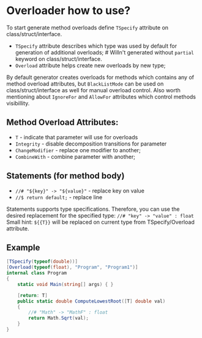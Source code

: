 # Overloader how to use?
To start generate method overloads define `TSpecify` attribute on class/struct/interface.
- `TSpecify` attribute describes which type was used by default for generation of additional overloads; # Willn't generated without `partial` keyword on class/struct/interface.
- `Overload` attribute helps create new overloads by new type;

By default generator creates overloads for methods which contains any of method overload attributes, but `BlackListMode` can be used on class/struct/interface as well for manual overload control.
Also worth mentioning about `IgnoreFor` and `AllowFor` attributes which control methods visibillity.

## Method Overload Attributes:
- `T` - indicate that parameter will use for overloads
- `Integrity` - disable decomposition transitions for parameter
- `ChangeModifier` - replace one modifier to another;
- `CombineWith` - combine parameter with another;

## Statements (for method body)
- `//# "${key}" -> "${value}"` - replace key on value
- `//$ return default;` - replace line

Statements supports type specifications.
Therefore, you can use the desired replacement for the specified type: `//# "key" -> "value" : float`<br>
Small hint: `${{T}}` will be replaced on current type from TSpecify/Overload attribute.

## Example
```csharp
[TSpecify(typeof(double))]
[Overload(typeof(float), "Program", "Program1")]
internal class Program
{
	static void Main(string[] args) { }

	[return: T]
	public static double ComputeLowestRoot([T] double val)
	{
		//# "Math" -> "MathF" : float
		return Math.Sqrt(val);
	}
}
```
